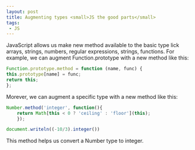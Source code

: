 ```yaml
---
layout: post
title: Augmenting types <small>JS the good parts</small>
tags:
 - JS
---
```


JavaScript allows us make new method available to the basic type lick arrays, strings, numbers, regular expressions, strings, functions.
For example, we can augment Function.prototype with a new method like this:

```javascript
Function.prototype.method = function (name, func) {
this.prototype[name] = func;
return this;
};
```

Morever, we can augment a specific type with a new method like this:

```javascript
Number.method('integer', function(){
    return Math[this < 0 ? 'ceiling' : 'floor'](this);
    });

document.writeln((-10/3).integer())
```

This method helps us convert a Number type to integer.